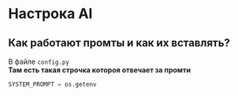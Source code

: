# Настрока AI 

## Как работают промты и как их вставлять?

В файле ``` config.py ```  
**Там есть такая строчка котороя отвечает за промти**
```python
SYSTEM_PROMPT = os.getenv 
```
